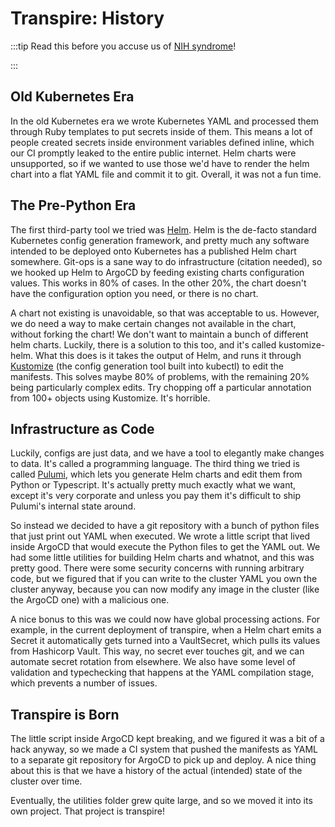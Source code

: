 # Transpire: History

:::tip
Read this before you accuse us of [NIH syndrome](https://en.wikipedia.org/wiki/Not_invented_here)!

:::

## Old Kubernetes Era

In the old Kubernetes era we wrote Kubernetes YAML and processed them through Ruby templates to put secrets inside of them. This means a lot of people created secrets inside environment variables defined inline, which our CI promptly leaked to the entire public internet. Helm charts were unsupported, so if we wanted to use those we'd have to render the helm chart into a flat YAML file and commit it to git. Overall, it was not a fun time.

## The Pre-Python Era

The first third-party tool we tried was [Helm](https://helm.sh). Helm is the de-facto standard Kubernetes config generation framework, and pretty much any software intended to be deployed onto Kubernetes has a published Helm chart somewhere. Git-ops is a sane way to do infrastructure (citation needed), so we hooked up Helm to ArgoCD by feeding existing charts configuration values. This works in 80% of cases. In the other 20%, the chart doesn't have the configuration option you need, or there is no chart.

A chart not existing is unavoidable, so that was acceptable to us. However, we do need a way to make certain changes not available in the chart, without forking the chart! We don't want to maintain a bunch of different helm charts. Luckily, there is a solution to this too, and it's called kustomize-helm. What this does is it takes the output of Helm, and runs it through [Kustomize](https://kustomize.io) (the config generation tool built into kubectl) to edit the manifests. This solves maybe 80% of problems, with the remaining 20% being particularly complex edits. Try chopping off a particular annotation from 100+ objects using Kustomize. It's horrible.

## Infrastructure as Code

Luckily, configs are just data, and we have a tool to elegantly make changes to data. It's called a programming language. The third thing we tried is called [Pulumi](https://www.pulumi.com), which lets you generate Helm charts and edit them from Python or Typescript. It's actually pretty much exactly what we want, except it's very corporate and unless you pay them it's difficult to ship Pulumi's internal state around.

So instead we decided to have a git repository with a bunch of python files that just print out YAML when executed. We wrote a little script that lived inside ArgoCD that would execute the Python files to get the YAML out. We had some little utilities for building Helm charts and whatnot, and this was pretty good. There were some security concerns with running arbitrary code, but we figured that if you can write to the cluster YAML you own the cluster anyway, because you can now modify any image in the cluster (like the ArgoCD one) with a malicious one.

A nice bonus to this was we could now have global processing actions. For example, in the current deployment of transpire, when a Helm chart emits a Secret it automatically gets turned into a VaultSecret, which pulls its values from Hashicorp Vault. This way, no secret ever touches git, and we can automate secret rotation from elsewhere. We also have some level of validation and typechecking that happens at the YAML compilation stage, which prevents a number of issues.

## Transpire is Born

The little script inside ArgoCD kept breaking, and we figured it was a bit of a hack anyway, so we made a CI system that pushed the manifests as YAML to a separate git repository for ArgoCD to pick up and deploy. A nice thing about this is that we have a history of the actual (intended) state of the cluster over time.

Eventually, the utilities folder grew quite large, and so we moved it into its own project. That project is transpire!